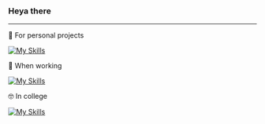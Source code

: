 ### Heya there
---

🍹 For personal projects

[![My Skills](https://skillicons.dev/icons?i=py,aws,godot,md,rust,vim,flask,linux,bash,mastodon,stackoverflow,github)](https://skillicons.dev)

💼 When working

[![My Skills](https://skillicons.dev/icons?i=grafana,gherkin,figma,kubernetes,docker,postman,graphql,selenium)](https://skillicons.dev)

🤓 In college

[![My Skills](https://skillicons.dev/icons?i=html,css,regex,c,cpp,java,mysql)](https://skillicons.dev)

<!--
**UsernameTaken420/UsernameTaken420** is a ✨ _special_ ✨ repository because its `README.md` (this file) appears on your GitHub profile.

Here are some ideas to get you started:

- 🔭 I’m currently working on ...
- 🌱 I’m currently learning ...
- 👯 I’m looking to collaborate on ...
- 🤔 I’m looking for help with ...
- 💬 Ask me about ...
- 📫 How to reach me: ...
- 😄 Pronouns: ...
- ⚡ Fun fact: ...
-->
